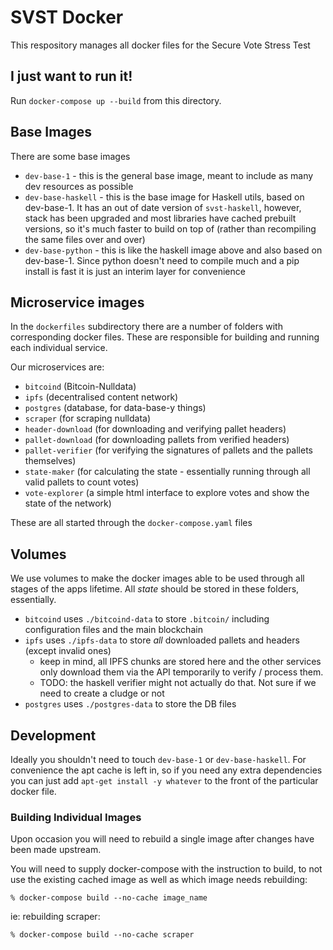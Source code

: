 # SVST Docker

This respository manages all docker files for the Secure Vote Stress Test

## I just want to run it!

Run `docker-compose up --build` from this directory.

## Base Images

There are some base images

* `dev-base-1` - this is the general base image, meant to include as many dev resources as possible
* `dev-base-haskell` - this is the base image for Haskell utils, based on dev-base-1. It has an out of date version of `svst-haskell`, however, stack has been upgraded and most libraries have cached prebuilt versions, so it's much faster to build on top of (rather than recompiling the same files over and over)
* `dev-base-python` - this is like the haskell image above and also based on dev-base-1. Since python doesn't need to compile much and a pip install is fast it is just an interim layer for convenience

## Microservice images

In the `dockerfiles` subdirectory there are a number of folders with corresponding docker files.
These are responsible for building and running each individual service.

Our microservices are:

* `bitcoind` (Bitcoin-Nulldata)
* `ipfs` (decentralised content network)
* `postgres` (database, for data-base-y things)
* `scraper` (for scraping nulldata)
* `header-download` (for downloading and verifying pallet headers)
* `pallet-download` (for downloading pallets from verified headers)
* `pallet-verifier` (for verifying the signatures of pallets and the pallets themselves)
* `state-maker` (for calculating the state - essentially running through all valid pallets to count votes)
* `vote-explorer` (a simple html interface to explore votes and show the state of the network)

These are all started through the `docker-compose.yaml` files

## Volumes

We use volumes to make the docker images able to be used through all stages of the apps lifetime. All _state_ should be stored in these folders, essentially.

* `bitcoind` uses `./bitcoind-data` to store `.bitcoin/` including configuration files and the main blockchain
* `ipfs` uses `./ipfs-data` to store _all_ downloaded pallets and headers (except invalid ones)
  * keep in mind, all IPFS chunks are stored here and the other services only download them via the API temporarily to verify / process them.
  * TODO: the haskell verifier might not actually do that. Not sure if we need to create a cludge or not
* `postgres` uses `./postgres-data` to store the DB files

## Development

Ideally you shouldn't need to touch `dev-base-1` or `dev-base-haskell`. For convenience the apt cache is left in, so if you need any extra dependencies you can just add `apt-get install -y whatever` to the front of the particular docker file.

### Building Individual Images

Upon occasion you will need to rebuild a single image after changes have been
made upstream.

You will need to supply docker-compose with the instruction to build, to not
use the existing cached image as well as which image needs rebuilding:

    % docker-compose build --no-cache image_name

ie: rebuilding scraper:

    % docker-compose build --no-cache scraper

